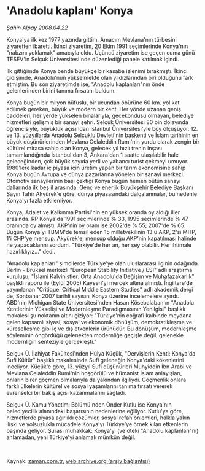 # 'Anadolu kaplanı' Konya

*Şahin Alpay 2008.04.22*

<tr><td class="metin" colspan="2" style="padding-top: 20px; padding-left: 5px; padding-right: 10px;">Konya'ya ilk kez 1977 yazında gittim. Amacım Mevlana'nın türbesini ziyaretten ibaretti. İkinci ziyaretim, 20 Ekim 1991 seçimlerinde Konya'nın "nabzını yoklamak" amacıyla oldu. Üçüncü ziyaretim ise geçen cuma günü TESEV'in Selçuk Üniversitesi'nde düzenlediği panele katılmak içindi.</td></tr><tr><td class="metin" colspan="2" style="padding-top: 20px; padding-left: 5px; padding-right: 10px;"><p>İlk gittiğimde Konya bende büyükçe bir kasaba izlenimi bırakmıştı. İkinci gidişimde, Anadolu'nun yükselmekte olan yıldızlarından biri olduğunu fark etmiştim. Bu son ziyaretimde ise, "Anadolu kaplanları"nın önde gelenlerinden birini tanıma fırsatını buldum.
<p>Konya bugün bir milyon nüfuslu, bir ucundan öbürüne 60 km. yol kat edilmek gereken, büyük ve modern bir kent. Her yönde uzanan geniş caddeleri, her yerde yükselen binalarıyla, gecekondusu olmayan, belediye hizmetleri gelişmiş bir sanayi şehri. Selçuk Üniversitesi 80 bin dolayında öğrencisiyle, büyüklük açısından İstanbul Üniversitesi'yle boy ölçüşüyor. 12. ve 13. yüzyıllarda Anadolu Selçuklu Devleti'nin başkenti ve İslam tarihinin en büyük düşünürlerinden Mevlana Celaleddin Rumi'nin yurdu olarak zengin bir kültürel mirasa sahip olan Konya, gelecek yıl hızlı trenin inşası tamamlandığında İstanbul'dan 3, Ankara'dan 1 saatte ulaşılabilir hale geleceğinden, çok büyük sayıda yerli ve yabancı turist çekmeyi umuyor. 1980'lere kadar iç piyasa için üretim yapan bir tarım ekonomisine sahip Konya bugün Avrupa ve dünya pazarlarına yönelen bir sanayi merkezi. Otomotiv sanayilerinin başı çektiği Konya bugün hemen bütün sanayi dallarında ilk beş il arasında. Genç ve enerjik Büyükşehir Belediye Başkanı Sayın Tahir Akyürek'e göre, dünya piyasasındaki dalgalanmalar, bu nedenle Konya'yı fazla etkilemiyor.
<p>Konya, Adalet ve Kalkınma Partisi'nin en yüksek oranda oy aldığı iller arasında. RP Konya'da 1991 seçimlerinde % 33, 1995 seçimlerinde % 47 oranında oy almıştı. AKP'nin oy oranı ise 2002'de % 55; 2007'de % 65. Bugün Konya'yı TBMM'de temsil eden 15 milletvekilinin 13'ü AKP, 2'si MHP, 1'i CHP'ye mensup. Akyürek'e, mensup olduğu AKP'nin kapatılması halinde ne yapacaklarını sordum. "Türkiye'de her an, her şey olabilir. Her ihtimale hazırlıklıyız..." dedi.
<p>"Anadolu kaplanları" şimdilerde Türkiye'ye olan uluslararası ilginin odağında. Berlin - Brüksel merkezli "European Stability Initiative / ESI" adlı araştırma kuruluşu, "İslami Kalvinistler: Orta Anadolu'da Değişim ve Muhafazakarlık" başlıklı raporu ile (Eylül 2005) Kayseri'yi mercek altına almıştı. İngiltere'de yayımlanan "Critique: Critical Middle Eastern Studies" adlı akademik dergi de, Sonbahar 2007 tarihli sayısını Konya üzerine incelemelere ayırdı. ABD'nin Michigan State Üniversitesi'nden Hasan Kösebalaban'ın "Anadolu Kentlerinin Yükselişi ve Modernleşme Paradigmasının Yenilgisi" başlıklı makalesi şu noktanın altını çiziyor: "Türkiye'nin coğrafi kalbinde meydana gelen kapsamlı siyasi, sosyal ve ekonomik dönüşüm, demokratikleşme ve küreselleşme gibi iç ve dış etkenlerin ürünüdür. Bu dönüşüm, modernleşme söyleminin öngördüğü gelenekten modernliğe geçişle değil, gelenekle modernliğin senteziyle gerçekleşti."
<p> Selçuk Ü. İlahiyat Fakültesi'nden Hülya Küçük, "Dervişlerin Kenti: Konya'da Sufi Kültür" başlıklı makalesinde Sufi geleneğin Konya'daki kökenlerini inceliyor. Küçük'e göre, 13. yüzyıl Sufi düşünürleri Muhyiddin İbn Arabi ve Mevlana Celaleddin Rumi'nin hoşgörülü ve hümanist İslam anlayışları, onların birer göçmen olmalarıyla da yakından ilgiliydi. Göçmenlik onlara farklı ülkelerin kültürel ve sosyal yaşamlarını tanıma fırsatı vererek evrenselci bir bakış açısı kazanmalarını sağladı.
<p>Selçuk Ü. Kamu Yönetimi Bölümü'nden Önder Kutlu ise Konya'nın belediyecilik alanındaki başarısının nedenlerine eğiliyor. Kutlu'ya göre, hizmetlerde piyasa ağırlıklı çözümler, sosyal refah önlemleri, halkla yakın ilişki ve yolsuzlukla mücadele Konya'yı Türkiye'ye örnek kılan etkenlerin başında geliyor. Şurası muhakkak: Konya'yı (ve öteki "Anadolu kaplanları"nı) anlamadan, yeni Türkiye'yi anlamak mümkün değil.
<p><br/></p></p></p></p></p></p></p></td></tr>

Kaynak: [zaman.com.tr](http://zaman.com.tr/yazar.do?yazino=679779), [web.archive.org (arşiv bağlantısı)](http://web.archive.org/web/20080503003114/http://www.zaman.com.tr:80/yazar.do?yazino=679779)
